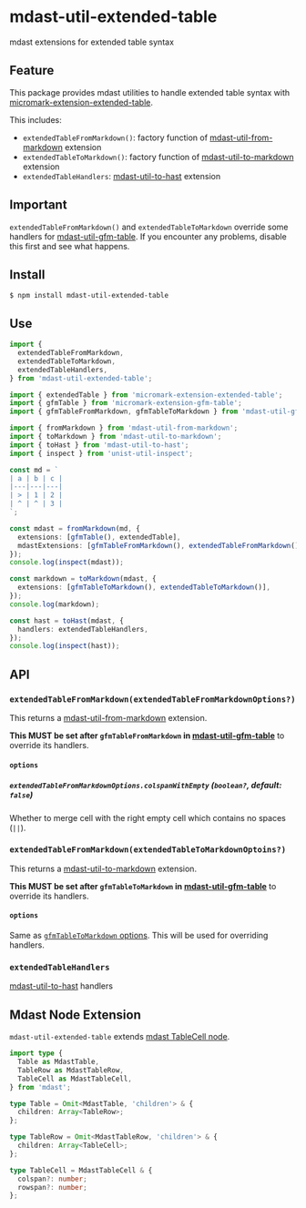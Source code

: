 # mdast-util-extended-table

mdast extensions for extended table syntax

## Feature

This package provides mdast utilities to handle extended table syntax with [micromark-extension-extended-table][].


This includes:

 * `extendedTableFromMarkdown()`: factory function of [mdast-util-from-markdown] extension
 * `extendedTableToMarkdown()`: factory function of [mdast-util-to-markdown] extension
 * `extendedTableHandlers`: [mdast-util-to-hast] extension

## Important

`extendedTableFromMarkdown()` and `extendedTableToMarkdown` override some handlers for [mdast-util-gfm-table][].
If you encounter any problems, disable this first and see what happens.


## Install

```
$ npm install mdast-util-extended-table
```

## Use

```typescript
import {
  extendedTableFromMarkdown,
  extendedTableToMarkdown,
  extendedTableHandlers,
} from 'mdast-util-extended-table';

import { extendedTable } from 'micromark-extension-extended-table';
import { gfmTable } from 'micromark-extension-gfm-table';
import { gfmTableFromMarkdown, gfmTableToMarkdown } from 'mdast-util-gfm-table';

import { fromMarkdown } from 'mdast-util-from-markdown';
import { toMarkdown } from 'mdast-util-to-markdown';
import { toHast } from 'mdast-util-to-hast';
import { inspect } from 'unist-util-inspect';

const md = `
| a | b | c |
|---|---|---|
| > | 1 | 2 |
| ^ | ^ | 3 |
`;

const mdast = fromMarkdown(md, {
  extensions: [gfmTable(), extendedTable],
  mdastExtensions: [gfmTableFromMarkdown(), extendedTableFromMarkdown()],
});
console.log(inspect(mdast));

const markdown = toMarkdown(mdast, {
  extensions: [gfmTableToMarkdown(), extendedTableToMarkdown()],
});
console.log(markdown);

const hast = toHast(mdast, {
  handlers: extendedTableHandlers,
});
console.log(inspect(hast));
```

## API

### `extendedTableFromMarkdown(extendedTableFromMarkdownOptions?)`

This returns a [mdast-util-from-markdown][] extension.

**This MUST be set after `gfmTableFromMarkdown` in [mdast-util-gfm-table][]** to override its handlers.

#### `options`

##### `extendedTableFromMarkdownOptions.colspanWithEmpty` (`boolean?`, default: `false`)

Whether to merge cell with the right empty cell which contains no spaces (`||`).


### `extendedTableFromMarkdown(extendedTableToMarkdownOptoins?)`

This returns a [mdast-util-to-markdown][] extension.

**This MUST be set after `gfmTableToMarkdown` in [mdast-util-gfm-table][]** to override its handlers.

#### `options`

Same as [`gfmTableToMarkdown` options](https://github.com/syntax-tree/mdast-util-gfm-table#options).
This will be used for overriding handlers.


### `extendedTableHandlers`

[mdast-util-to-hast] handlers


## Mdast Node Extension

`mdast-util-extended-table` extends [mdast TableCell node](https://github.com/syntax-tree/mdast#tablecell).

```typescript
import type {
  Table as MdastTable,
  TableRow as MdastTableRow,
  TableCell as MdastTableCell,
} from 'mdast';

type Table = Omit<MdastTable, 'children'> & {
  children: Array<TableRow>;
};

type TableRow = Omit<MdastTableRow, 'children'> & {
  children: Array<TableCell>;
};

type TableCell = MdastTableCell & {
  colspan?: number;
  rowspan?: number;
};
```


[mdast-util-from-markdown]: https://github.com/syntax-tree/mdast-util-from-markdown
[mdast-util-to-markdown]: https://github.com/syntax-tree/mdast-util-to-markdown
[mdast-util-to-hast]: https://github.com/syntax-tree/mdast-util-to-hast
[mdast-util-gfm-table]: https://github.com/syntax-tree/mdast-util-gfm-table

[micromark-extension-extended-table]: ../micromark-extension-extended-table